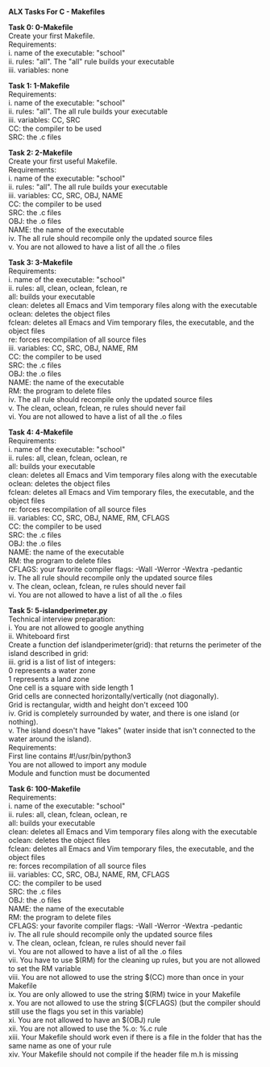 **ALX Tasks For C - Makefiles**  

**Task 0: 0-Makefile**  
Create your first Makefile.  
Requirements:  
i. name of the executable: "school"  
ii. rules: "all". The "all" rule builds your executable  
iii. variables: none  

**Task 1: 1-Makefile**  
Requirements:  
i. name of the executable: "school"  
ii. rules: "all". The all rule builds your executable  
iii. variables: CC, SRC  
CC: the compiler to be used  
SRC: the .c files  

**Task 2: 2-Makefile**  
Create your first useful Makefile.  
Requirements:  
i. name of the executable: "school"  
ii. rules: "all". The all rule builds your executable  
iii. variables: CC, SRC, OBJ, NAME  
CC: the compiler to be used  
SRC: the .c files  
OBJ: the .o files  
NAME: the name of the executable  
iv. The all rule should recompile only the updated source files  
v. You are not allowed to have a list of all the .o files  

**Task 3: 3-Makefile**  
Requirements:  
i. name of the executable: "school"  
ii. rules: all, clean, oclean, fclean, re  
all: builds your executable  
clean: deletes all Emacs and Vim temporary files along with the executable  
oclean: deletes the object files  
fclean: deletes all Emacs and Vim temporary files, the executable, and the object files  
re: forces recompilation of all source files  
iii. variables: CC, SRC, OBJ, NAME, RM  
CC: the compiler to be used  
SRC: the .c files  
OBJ: the .o files  
NAME: the name of the executable  
RM: the program to delete files  
iv. The all rule should recompile only the updated source files  
v. The clean, oclean, fclean, re rules should never fail  
vi. You are not allowed to have a list of all the .o files  

**Task 4: 4-Makefile**  
Requirements:  
i. name of the executable: "school"  
ii. rules: all, clean, fclean, oclean, re  
all: builds your executable  
clean: deletes all Emacs and Vim temporary files along with the executable  
oclean: deletes the object files  
fclean: deletes all Emacs and Vim temporary files, the executable, and the object files  
re: forces recompilation of all source files  
iii. variables: CC, SRC, OBJ, NAME, RM, CFLAGS  
CC: the compiler to be used  
SRC: the .c files  
OBJ: the .o files  
NAME: the name of the executable  
RM: the program to delete files  
CFLAGS: your favorite compiler flags: -Wall -Werror -Wextra -pedantic  
iv. The all rule should recompile only the updated source files  
v. The clean, oclean, fclean, re rules should never fail  
vi. You are not allowed to have a list of all the .o files  

**Task 5: 5-islandperimeter.py**  
Technical interview preparation:  
i. You are not allowed to google anything  
ii. Whiteboard first  
Create a function def islandperimeter(grid): that returns the perimeter of the island described in grid:  
iii. grid is a list of list of integers:  
0 represents a water zone  
1 represents a land zone  
One cell is a square with side length 1  
Grid cells are connected horizontally/vertically (not diagonally).  
Grid is rectangular, width and height don't exceed 100  
iv. Grid is completely surrounded by water, and there is one island (or nothing).  
v. The island doesn't have "lakes" (water inside that isn't connected to the water around the island).  
Requirements:  
First line contains #!/usr/bin/python3  
You are not allowed to import any module  
Module and function must be documented  

**Task 6: 100-Makefile**  
Requirements:  
i. name of the executable: "school"  
ii. rules: all, clean, fclean, oclean, re  
all: builds your executable  
clean: deletes all Emacs and Vim temporary files along with the executable  
oclean: deletes the object files  
fclean: deletes all Emacs and Vim temporary files, the executable, and the object files  
re: forces recompilation of all source files  
iii. variables: CC, SRC, OBJ, NAME, RM, CFLAGS  
CC: the compiler to be used  
SRC: the .c files  
OBJ: the .o files  
NAME: the name of the executable  
RM: the program to delete files  
CFLAGS: your favorite compiler flags: -Wall -Werror -Wextra -pedantic  
iv. The all rule should recompile only the updated source files  
v. The clean, oclean, fclean, re rules should never fail  
vi. You are not allowed to have a list of all the .o files  
vii. You have to use $(RM) for the cleaning up rules, but you are not allowed to set the RM variable  
viii. You are not allowed to use the string $(CC) more than once in your Makefile  
ix. You are only allowed to use the string $(RM) twice in your Makefile  
x. You are not allowed to use the string $(CFLAGS) (but the compiler should still use the flags you set in this variable)  
xi. You are not allowed to have an $(OBJ) rule  
xii. You are not allowed to use the %.o: %.c rule  
xiii. Your Makefile should work even if there is a file in the folder that has the same name as one of your rule  
xiv. Your Makefile should not compile if the header file m.h is missing  

